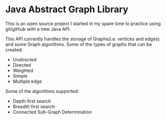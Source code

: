 # Java Abstract Graph Library

This is an open source project I started in my spare time to practice using git/github with a new Java API.

This API currently handles the storage of Graphs(i.e. vertices and edges) and some Graph algorithms.
Some of the types of graphs that can be created:
- Undirected
- Directed
- Weighted
- Simple
- Multiple edge

Some of the algorithms supported:
- Depth first search
- Breadth first search
- Connected Sub-Graph Determination